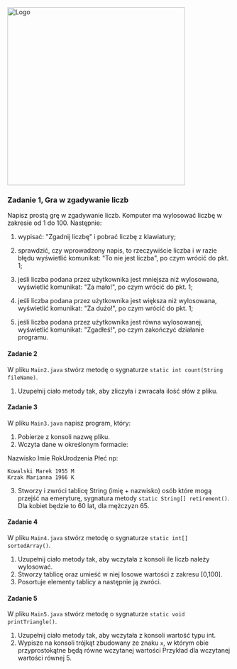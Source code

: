 <img alt="Logo" src="http://coderslab.pl/svg/logo-coderslab.svg" width="400">


### Zadanie 1,  Gra w zgadywanie liczb

Napisz prostą grę w zgadywanie liczb. Komputer ma wylosować liczbę w zakresie od 1 do 100.
Następnie:
1. wypisać: "Zgadnij liczbę" i pobrać liczbę z klawiatury;

2. sprawdzić, czy wprowadzony napis, to rzeczywiście liczba i w razie błędu wyświetlić komunikat: "To
nie jest liczba", po czym wrócić do pkt. 1;

3. jeśli liczba podana przez użytkownika jest mniejsza niż wylosowana, wyświetlić komunikat: "Za
mało!", po czym wrócić do pkt. 1;

4. jeśli liczba podana przez użytkownika jest większa niż wylosowana, wyświetlić komunikat: "Za
dużo!", po czym wrócić do pkt. 1;

5. jeśli liczba podana przez użytkownika jest równa wylosowanej, wyświetlić komunikat: "Zgadłeś!", po
czym zakończyć działanie programu.



#### Zadanie 2

W pliku `Main2.java` stwórz metodę o sygnaturze `static int count(String fileName)`.

1. Uzupełnij ciało metody tak, aby zliczyła i zwracała ilość słów z pliku.

#### Zadanie 3

W pliku `Main3.java` napisz program, który:

1. Pobierze z konsoli nazwę pliku.
2. Wczyta dane w określonym formacie:

Nazwisko Imie RokUrodzenia Płeć np:

```
Kowalski Marek 1955 M
Krzak Marianna 1966 K
```

3. Stworzy i zwróci tablicę String (imię + nazwisko) osób które mogą przejść na emeryturę,
sygnatura metody `static String[] retirement()`.
Dla kobiet będzie to 60 lat, dla mężczyzn 65.

#### Zadanie 4

W pliku `Main4.java` stwórz metodę o sygnaturze `static int[] sortedArray()`.

1. Uzupełnij ciało metody tak, aby wczytała z konsoli ile liczb należy wylosować.
2. Stworzy tablicę oraz umieść w niej losowe wartości z zakresu [0,100].
3. Posortuje elementy tablicy a następnie ją zwróci.

#### Zadanie 5

W pliku `Main5.java` stwórz metodę o sygnaturze `static void printTriangle()`.

1. Uzupełnij ciało metody tak, aby wczytała z konsoli wartość typu int.
2. Wypisze na konsoli trójkąt zbudowany ze znaku `x`, w którym obie przyprostokątne będą równe wczytanej wartości
Przykład dla wczytanej wartości równej 5.
